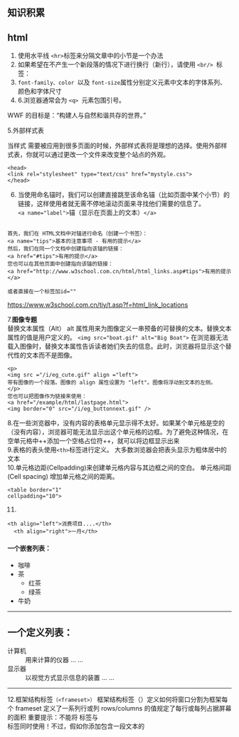 
## 知识积累
##  html
1. 使用水平线 `<hr>`标签来分隔文章中的小节是一个办法  
2. 如果希望在不产生一个新段落的情况下进行换行（新行），请使用 `<br/> `标签：  
3. `font-family、color `以及 `font-size`属性分别定义元素中文本的字体系列、颜色和字体尺寸  
4. 6.浏览器通常会为 `<q> `元素包围引号。

<html>
<p>WWF 的目标是：<q>构建人与自然和谐共存的世界。</q></p>
</html>  
 5.外部样式表  
 
当样式 需要被应用到很多页面的时候，外部样式表将是理想的选择。使用外部样式表，你就可以通过更改一个文件来改变整个站点的外观。  
```
<head>
<link rel="stylesheet" type="text/css" href="mystyle.css">
</head>
```
6. 当使用命名锚时，我们可以创建直接跳至该命名锚（比如页面中某个小节）的链接，这样使用者就无需不停地滚动页面来寻找他们需要的信息了。  
`<a name="label">`锚（显示在页面上的文本）`</a>`
```

首先，我们在 HTML文档中对锚进行命名（创建一个书签）：
<a name="tips">基本的注意事项 - 有用的提示</a>
然后，我们在同一个文档中创建指向该锚的链接：
<a href="#tips">有用的提示</a>
您也可以在其他页面中创建指向该锚的链接：
<a href="http://www.w3school.com.cn/html/html_links.asp#tips">有用的提示</a>  
```  
```
或者直接在一个标签加id=""
```
https://www.w3school.com.cn/tiy/t.asp?f=html_link_locations    

7.**图像专题**  
替换文本属性（Alt）
alt 属性用来为图像定义一串预备的可替换的文本。替换文本属性的值是用户定义的。
`<img src="boat.gif" alt="Big Boat">`
在浏览器无法载入图像时，替换文本属性告诉读者她们失去的信息。此时，浏览器将显示这个替代性的文本而不是图像。  
```
<p>
<img src ="/i/eg_cute.gif" align ="left"> 
带有图像的一个段落。图像的 align 属性设置为 "left"。图像将浮动到文本的左侧。
</p>  
您也可以把图像作为链接来使用：
<a href="/example/html/lastpage.html">
<img border="0" src="/i/eg_buttonnext.gif" />
```  
8.在一些浏览器中，没有内容的表格单元显示得不太好。如果某个单元格是空的（没有内容），浏览器可能无法显示出这个单元格的边框。为了避免这种情况，在空单元格中++添加一个空格占位符++，就可以将边框显示出来  
9.表格的表头使用` <th> `标签进行定义。
大多数浏览器会把表头显示为粗体居中的文本  
10.单元格边距(Cellpadding)来创建单元格内容与其边框之间的空白。
单元格间距(Cell spacing) 增加单元格之间的距离。
```
<table border="1" 
cellpadding="10">
```  
11.
```
<th align="left">消费项目....</th>
  <th align="right">一月</th>
```

<html>
<h4>一个嵌套列表：</h4>
<ul>
  <li>咖啡</li>
  <li>茶
    <ul>
    <li>红茶</li>
    <li>绿茶</li>
    </ul>
  </li>
  <li>牛奶</li>
</ul>
</html>  

---

<html>
<h2>一个定义列表：</h2>

<dl>
   <dt>计算机</dt>
   <dd>用来计算的仪器 ... ...</dd>
   <dt>显示器</dt>
   <dd>以视觉方式显示信息的装置 ... ...</dd>
</dl>
</html>  

---

12.框架结构标签`（<frameset>）`
框架结构标签（<frameset>）定义如何将窗口分割为框架每个 frameset 定义了一系列行或列
rows/columns 的值规定了每行或每列占据屏幕的面积
重要提示：不能将 <body></body> 标签与 <frameset></frameset>   
标签同时使用！不过，假如你添加包含一段文本的 <noframes> 标签，就必须将这段文字嵌套于 <body></body> 标签内。  
为不支持框架的浏览器添加 <noframes> 标签。 
**框架**
https://www.w3school.com.cn/html/html_frames.asp  
13.页面多少秒跳转
```
<head>
<meta http-equiv="refresh" content="2; http://fishc.taobao.com">
content后的数字为多少就是多少秒 
```  
14.**表单**  
- <form> 元素HTML 表单用于收集用户输入。
<form> 元素定义 HTML 表单：  

- 文本输入<inputtype="text">定义用于文本输入的单行输入字段：  
- <select> 元素（下拉列表）<select> 元素定义下拉列表：   


---  
## CSS  
1. 可以利用` background-position`属性改变图像在背景中的位置。
- 百分数值的表现方式居中
```
background-position:50% 50%;
```
2.通过` background-attachment` 属性防止这种滚动，可以声明图像相对于可视区是固定的（fixed），因此不会受到滚动的影响：
3.通过使用 `text-indent`属性，所有元素的第一行都可以缩进一个给定的长度，甚至该长度可以是负值:一般来说，可以为所有==块级元素==应用text-indent，但**无法将该属性应用于行内元素**，图像之类的替换元素上也无法应用 text-indent 属性:  
如果对一个段落设置了负值，那么首行的某些文本可能会超出浏览器窗口的左边界。为了避免出现这种显示问题，建议针对负缩进再设置一个外边距或一些内边距：
```
p {text-indent: -5em; padding-left: 5em;}
```  
4.text-transform属性处理文本的大小写。这个属性有 4 个值：
none
uppercase
lowercase
capitalize  
uppercase 和 lowercase 将文本转换为全大写和全小写字符。最后，capitalize 只对每个单词的首字母大写。  
5.链接的四种状态：  
a:link - 普通的、未被访问的链接
a:visited - 用户已访问的链接
a:hover - 鼠标指针位于链接的上方
a:active - 链接被点击的时刻  
##### 6.列表
- 要修改用于列表项的标志类型，可以使用属性 list-style-type：
```
ul {list-style-type : square}
```  
- 你可能想对各标志使用一个图像，这可以利用 list-style-image 属性做到：
```
ul li {list-style-image : url(xxx.gif)}
```
- 简写列表样式:list-style 的值可以按任何顺序列出，而且这些值都可以忽略。
```
li {list-style : url(example.gif) square inside}
```  
7.表格  
`vertical-align` 属性设置垂直对齐方式，比如顶部对齐、底部对齐或居中对齐
```
td
  {
  height:50px;
  vertical-align:bottom;
  }
  ```
```
为表格设置合并边框模型：
table
  {
  border-collapse:collapse;
  }
  ```  
 7.外边距合并：只有普通文档流中块框的垂直外边距才会发生外边距合并。行内框、浮动框或绝对定位之间的外边距不会合并。https://www.w3school.com.cn/css/css_margin_collapsing.asp  
 8.剪裁图像：  
 ```
img
  {
  position:absolute;
  clip:rect(0px,60px,200px,0px);
  }
  ```  
  9.选择子元素
  ```
  h1 > strong {color:red;}
这个规则会把第一个 h1 下面的两个 strong 元素变为红色，但是第二个 h1 中的 strong 不受影响：
<h1>This is <strong>very</strong> <strong>very</strong> important.</h1>
<h1>This is <em>really <strong>very</strong></em> important.</h1>
```  
10水平对齐·
- 对齐块元素：使用 margin 属性来水平对齐
可通过将左和右外边距设置为 "auto"**（注意要设置了宽度才可以，如果宽度是 100%，则对齐没有效果）**
 - 使用 position 属性进行左和右对齐  
 11.，构建水平导航栏的方法之一是将 <li> 元素规定为行内元素：
`display:inline;`  
12. 创建透明图像：属性是 opacity 
```
img
{
opacity:0.4;
filter:alpha(opacity=40); /* 针对 IE8 以及更早的版本 */
}
```    ---
## CSS3  
1. 在 CSS3 中，border-radius 属性用于创建圆角： 
```
div
{
border:2px solid;
border-radius:25px;
-moz-border-radius:25px; /* Old Firefox */
}
```  
2.在 CSS3 中，box-shadow 用于向方框添加阴影：  
```
div
{
box-shadow: 10px 10px 5px #888888;
}
```  
3.CSS3 background-size 属性规定背景图片的尺寸。    
4.CSS3 background-origin 属性: 
background-origin 属性规定背景图片的定位区域。
背景图片可以放置于 content-box、padding-box 或 border-box 区域。    

5.CSS3 允许您为元素使用多个背景图像。  
为 body 元素设置两幅背景图片：
```
body
{ 
background-image:url(bg_flower.gif),url(bg_flower_2.gif);
}
```  
6.在 CSS3 中，text-shadow 可向文本应用阴影  
```
h1
{
text-shadow: 5px 5px 5px #FF0000;
}
```  
7.对长单词进行拆分，并换行到下一行：
```
p {word-wrap:break-word;}
```      
##### 8.2D转换  
- 通过 translate()方法，元素从其当前位置移动，根据给定的 left（x 坐标） 和 top（y）坐标位置参数：值 translate(50px,100px) 把元素从左侧移动 50 像素，从顶端移动 100 像素。   
```
transform: translate(50px,100px);
```
- 通过 rotate() 方法，元素顺时针旋转给定的角度。允许负值，元素将逆时针旋转。  
```
div
{
transform: rotate(30deg);
-ms-transform: rotate(30deg);		/* IE 9 */
-webkit-transform: rotate(30deg);	/* Safari and Chrome */
-o-transform: rotate(30deg);		/* Opera */
-moz-transform: rotate(30deg);		/* Firefox */
}
```
- 通过 scale() 方法，元素的尺寸会增加或减少，根据给定的宽度（X 轴）和高度（Y 轴）参数：  
- scale() 方法
通过 scale() 方法，元素的尺寸会增加或减少，根据给定的宽度（X 轴）和高度（Y 轴）参数：值 scale(2,4) 把宽度转换为原始尺寸的 2 倍，把高度转换为原始高度的 4 倍。  
- skew() 方法
通过 skew() 方法，元素翻转给定的角度，根据给定的水平线（X 轴）和垂直线（Y 轴）参数：值 skew(30deg,20deg) 围绕 X 轴把元素翻转 30 度，围绕 Y 轴翻转 20 度。  

## 问题 
1. 对布局掌握不够熟练，布局会错乱：  
通过控制台调试边距、看样式有无实现逐步改正  

2.有时候样式被继承或者覆盖导致样式实现不了：
有的通过改变选择器解决，有的解决不了      
3.对PS和git运用不够熟练捣鼓很久：通过看视频教程逐步熟悉
4.自适应方面做的不够好